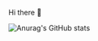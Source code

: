 Hi there 👋

![Anurag's GitHub stats](https://github-readme-stats.vercel.app/api?username=bastosjoaovitor&show_icons=true&theme=radical)
